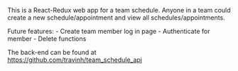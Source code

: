 This is a React-Redux web app for a team schedule. 
Anyone in a team could create a new schedule/appointment and view all schedules/appointments.

Future features:
    - Create team member log in page
    - Authenticate for member
    - Delete functions


The back-end can be found at https://github.com/travinh/team_schedule_api 